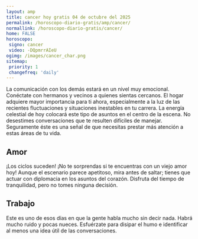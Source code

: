 ```yaml
---
layout: amp
title: cancer hoy gratis 04 de octubre del 2025 
permalink: /horoscopo-diario-gratis/amp/cancer/
normallink: /horoscopo-diario-gratis/cancer/
home: FALSE
horoscopo:
 signo: cancer
 video: -DQpmrrAIeU
ogimg: /images/cancer_char.png
sitemap:
 priority: 1
 changefreq: 'daily'
---
```



La comunicación con los demás estará en un nivel muy emocional. Conéctate con hermanos y vecinos a quienes sientas cercanos. El hogar adquiere mayor importancia para ti ahora, especialmente a la luz de las recientes fluctuaciones y situaciones inestables en tu carrera. La energía celestial de hoy colocará este tipo de asuntos en el centro de la escena. No desestimes conversaciones que te resulten difíciles de manejar. Seguramente éste es una señal de que necesitas prestar más atención a estas áreas de tu vida.

## Amor

¡Los ciclos suceden! ¡No te sorprendas si te encuentras con un viejo amor hoy! Aunque el escenario parece apetitoso, mira antes de saltar; tienes que actuar con diplomacia en los asuntos del corazón. Disfruta del tiempo de tranquilidad, pero no tomes ninguna decisión.

## Trabajo

Este es uno de esos días en que la gente habla mucho sin decir nada. Habrá mucho ruido y pocas nueces. Esfuérzate para disipar el humo e identificar al menos una idea útil de las conversaciones.